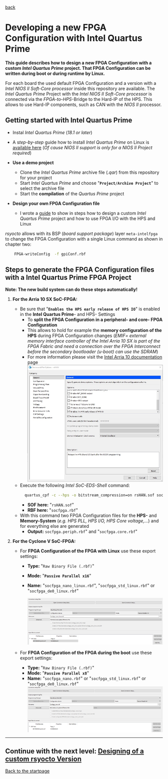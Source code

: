 [back](5_Streamline.md)

#  	Developing a new FPGA Configuration with Intel Quartus Prime 

**This guide describes how to design a new FPGA Configuration with a custom *Intel Quartus Prime* project. That FPGA Configuration can be written during boot or during runtime by Linux.** 

For each board the used default FPGA Configuration and a version with a *Intel NIOS II Soft-Core processor* inside this repository are available. The *Intel Quartus Prime* Project with the *Intel NIOS II Soft-Core processor* is connected via the *FPGA-to-HPS*-Bridge to the Hard-IP of the HPS. This allows to use Hard-IP components, such as CAN with the *NIOS II* processor. 

## Getting started with Intel Quartus Prime

  * Instal *Intel Quartus Prime* (*18.1 or later*)
  * A s*tep-by-step* guide how to install *Intel Quartus Prime* on Linux is [available here](https://github.com/robseb/NIOSII_EclipseCompProject#i-installment-of-intel-quartus-prime-191-and-201-with-nios-ii-support) (*Of cause NIOS II support is only for a NIOS II Project required*)
  
  * **Use a demo project** 
      * Clone the *Intel Quartus Prime* archive file (*.qar*) from this repository for your project
      * Start *Intel Quartus Prime* and choose "**`Project/Archive Project`**" to select the archive file
      * Start the **compilation** of the *Quartus Prime* project 
  * **Design your own FPGA Configuration file**
      * I wrote a [guide](https://github.com/robseb/HPS2FPGAmapping) to show in steps how to design a custom *Intel Quartus Prime* project and how to use FPGA I/O with the HPS and Linux
 


*rsyocto* allows with its BSP (*board support package*) layer `meta-intelfpga` to change the FPGA Configuration with a single Linux command as shown in chapter two:
  ````bash
      FPGA-writeConfig  -f gpiConf.rbf
  ````   
  
 ## Steps to generate the FPGA Configuration files with a Intel Quartus Prime FPGA Project
  **Note: The new build system can do these steps automatically!**

   1. **For the Arria 10 SX SoC-FPGA:**
      * Be sure that "**`Enables the HPS early release of HPS IO`**" is enabled in the **Intel Quartus Prime**- and HPS- Settings 
           * To **split the FPGA Configuration in a peripheral- and core- FPGA Configuration** 
           * This allows to hold for example the **memory configuration of the HPS** during FPGA Configuration changes  (*EMIF= external memory interface controller of the Intel Arria 10 SX is part of the FPGA Fabric and need a connection over the FPGA Interconnect before the secondary bootloader (u-boot) can use the SDRAM*) 
           * For more information please visit the [Intel Arria 10 documentation](https://www.intel.com/content/www/us/en/programmable/documentation/mzh1527115949958.html) page
              ![Alt text](Arria10Conf.jpg?raw=true "Quartus config for Arria 10")
      * Execute the following *Intel SoC-EDS-Shell* command:
        ````bash
          quartus_cpf -c --hps -o bitstream_compression=on rsHAN.sof socfpga.rbf
        ````
        * **SOF here:** "`rsHAN.sof`" 
        * **RBF here:** "`socfpga.rbf`"
      * With this command two FPGA Configuration files for the **HPS-** and **Memory-System** (*e.g. HPS PLL, HPS I/O, HPS Core voltage,...*) and for everything else are generated
        * **Output:** `socfpga.periph.rbf`" and "`socfpga.core.rbf`"
        
  2. **For the Cyclone V SoC-FPGA:**
      * For **FPGA Configuration of the FPGA with Linux** use these export settings: 
        * **Type:** "`Raw Binary File (.rbf)`" 
        * **Mode:** "**`Passive Parallel x16`**"  
        * **Name:** "`socfpga_nano_linux.rbf`", "`socfpga_std_linux.rbf`" or "`socfpga_de0_linux.rbf`"
       
            ![Alt text](fpgaConfSettings1.png?raw=true "FPGA Configuration settings 1")
            
      * For **FPGA Configuration of the FPGA during the boot** use these export settings: 
        * **Type:** "`Raw Binary File (.rbf)`" 
        * **Mode:** "**`Passive Parallel x8`**"  
        * **Name:** "`socfpga_nano.rbf`" or "`socfpga_std_linux.rbf`" or "`socfpga_de0_linux.rbf`"
            ![Alt text](fpgaConfSettings2.png?raw=true "FPGA Configuration settings 2")
        
___

 ## Continue with the next level: [Designing of a custom rsyocto Version](7_customVersions.md)
 [Back to the startpage](https://github.com/robseb/rsyocto)
 
